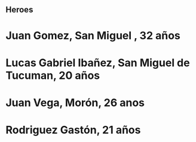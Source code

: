 ## Heroes
# Juan Gomez, San Miguel , 32 años
# Lucas Gabriel Ibañez, San Miguel de Tucuman, 20 años
# Juan Vega, Morón, 26 anos
# Rodriguez Gastón, 21 años
